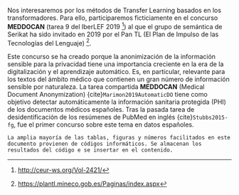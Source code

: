 Nos interesaremos por los métodos de Transfer Learning basados en los transformadores. Para ello, participaremos ficticiamente en el concurso **MEDDOCAN** (tarea 9 del IberLEF 2019 [^1]) al que el grupo de semántica de Serikat ha sido invitado en 2019 por el Pan TL (El Plan de Impulso de las Tecnologías del Lenguaje) [^2].

Este concurso se ha creado porque la anonimización de la información sensible para la privacidad tiene una importancia creciente en la era de la digitalización y el aprendizaje automático. Es, en particular, relevante para los textos del ámbito médico que contienen un gran número de información sensible por naturaleza. La tarea compartida **MEDDOCAN** (Medical Document Anonymization) {cite}`Marimon2019AutomaticDO` tiene como objetivo detectar automáticamente la información sanitaria protegida (PHI) de los documentos médicos españoles.  Tras la pasada tarea de desidentificación de los resúmenes de PubMed en inglés {cite}`Stubbs2015-fg`, fue el primer concurso sobre este tema en datos españoles.


```{note}
La amplia mayoría de las tablas, figuras y números facilitados en este documento provienen de códigos informáticos. Se almacenan los resultados del código e se insertar en el contenido.
```

[^1]: http://ceur-ws.org/Vol-2421/
[^2]: https://plantl.mineco.gob.es/Paginas/index.aspx 
